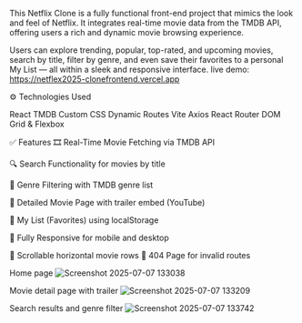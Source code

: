 This Netflix Clone is a fully functional front-end project that mimics the look and feel of Netflix. It integrates real-time movie data from the TMDB API, offering users a rich and dynamic movie browsing experience.

Users can explore trending, popular, top-rated, and upcoming movies, search by title, filter by genre, and even save their favorites to a personal My List — all within a sleek and responsive interface.
live demo: 
https://netflex2025-clonefrontend.vercel.app

⚙️ Technologies Used

React	TMDB	Custom CSS	Dynamic Routes
Vite	Axios
React Router DOM		Grid & Flexbox

✅ Features
🎞 Real-Time Movie Fetching via TMDB API

🔍 Search Functionality for movies by title

🎯 Genre Filtering with TMDB genre list

📄 Detailed Movie Page with trailer embed (YouTube)

📂 My List (Favorites) using localStorage

📱 Fully Responsive for mobile and desktop

🔁 Scrollable horizontal movie rows
🚫 404 Page for invalid routes

Home page
![Screenshot 2025-07-07 133038](https://github.com/user-attachments/assets/43176edf-a8a4-4c78-8461-230f0acbb081)

Movie detail page with trailer
![Screenshot 2025-07-07 133209](https://github.com/user-attachments/assets/d7a4222b-c137-4dd5-8044-44d54bfe12c3)

Search results and genre filter
![Screenshot 2025-07-07 133742](https://github.com/user-attachments/assets/e05c2599-630e-45a9-88fa-9db730ceaf38)


